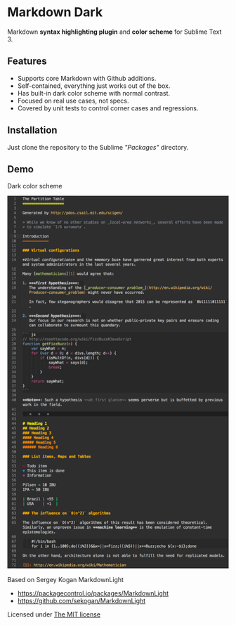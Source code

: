 Markdown Dark
=============

Markdown **syntax highlighting plugin** and **color scheme** for Sublime Text 3.

Features
--------

- Supports core Markdown with Github additions.
- Self-contained, everything just works out of the box.
- Has built-in dark color scheme with normal contrast.
- Focused on real use cases, not specs.
- Covered by unit tests to control corner cases and regressions.

Installation
------------

Just clone the repository to the Sublime *"Packages"* directory.

Demo
----

Dark color scheme

![](demo/demo_dark.png)

Based on Sergey Kogan MarkdownLight

* https://packagecontrol.io/packages/MarkdownLight
* https://github.com/sekogan/MarkdownLight

Licensed under [The MIT license](LICENSE)


